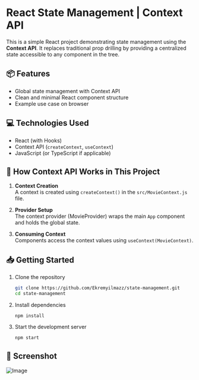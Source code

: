 # React State Management | Context API
This is a simple React project demonstrating state management using the **Context API**. 
It replaces traditional prop drilling by providing a centralized state accessible to any component in the tree.

## 📦 Features

- Global state management with Context API
- Clean and minimal React component structure
- Example use case on browser

## 💻 Technologies Used

- React (with Hooks)
- Context API (`createContext`, `useContext`)
- JavaScript (or TypeScript if applicable)

## 🧠 How Context API Works in This Project

1. **Context Creation**  
   A context is created using `createContext()` in the `src/MovieContext.js` file.

2. **Provider Setup**  
   The context provider (MovieProvider) wraps the main `App` component and holds the global state.

3. **Consuming Context**  
   Components access the context values using `useContext(MovieContext)`.

## 📥 Getting Started

1. Clone the repository

   ```bash
   git clone https://github.com/Ekremyilmazz/state-management.git
   cd state-management
2. Install dependencies
   ```
   npm install
3. Start the development server
   ```bash
   npm start

## 📸 Screenshot
![Image](https://github.com/user-attachments/assets/2b23bb8e-0e20-4f40-8cbe-65aa258d8f42)
